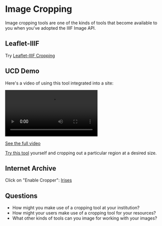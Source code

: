 # Image Cropping

Image cropping tools are one of the kinds of tools that become available to you when you've adopted the IIIF Image API.

## Leaflet-IIIF

Try [Leaflet-IIIF Cropping][leaflet-cropping]

## UCD Demo

Here's a video of using this tool integrated into a site:

<video src="../assets/video/2017_UCD_Crop-snippet.mp4" preload="auto" controls></video>

[See the full video][full-ucd-video]

[Try this tool][try-ucd-example] yourself and cropping out a particular region at a desired size.

## Internet Archive

Click on "Enable Cropper": [Irises]

## Questions

- How might you make use of a cropping tool at your institution?
- How might your users make use of a cropping tool for your resources?
- What other kinds of tools can you image for working with your images?

[try-ucd-example]: https://jbhoward-dublin.github.io/IIIF-imageManipulation/index.html?imageID=https://iiif.ucd.ie/loris/ivrla:10408
[leaflet-cropping]: https://bl.ocks.org/mejackreed/6936585f435b60aa9451ae2bc1c199f2
[clock]: http://digital.ucd.ie/crop/?id=ucdlib:47504
[full-ucd-video]: https://drive.google.com/open?id=0B8biwZuDijgecWZEWnZYVVdvcTg
[Irises]: https://iiif.archivelab.org/iiif/mma_irises_436528
